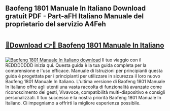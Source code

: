 ## Baofeng 1801 Manuale In Italiano Download gratuit PDF - Part-aFH Italiano Manuale del proprietario del servizio A4Feh

# <h2><a href="http://dffbhf5.blite.top/?on=Baofeng+1801+Manuale+In+Italiano">🔗Download 👉🔴 Baofeng 1801 Manuale In Italiano</a></h2>

[![Baofeng 1801 Manuale In Italiano download](https://i.imgur.com/lujVjoI.png)](http://dffbhf5.blite.top/?on=Baofeng+1801+Manuale+In+Italiano)
Il tuo viaggio con il REDDDDDDD inizia qui. Questa guida è la tua guida completa per la comprensione e l'uso efficace. Manuale di Istruzioni per principianti questa guida è progettata per i principianti per utilizzare in sicurezza il loro nuovo Baofeng 1801 Manuale In Italiano. L'ultima versione di Baofeng 1801 Manuale In Italiano offre agli utenti una vasta raccolta di funzionalità avanzate come riconoscimento dei gesti, Vivavoce, compatibilità multi-dispositivo e consigli personalizzati. Il tuo successo è la nostra priorità Baofeng 1801 Manuale In Italiano. Ci impegniamo a offrirti la migliore esperienza possibile.
